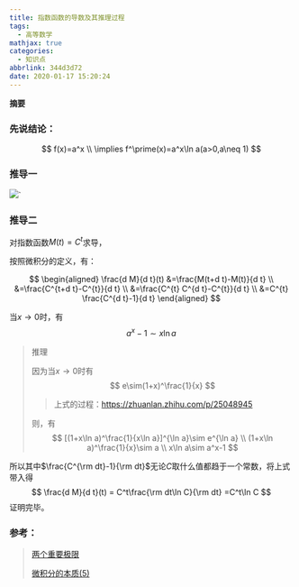 ```yaml
---
title: 指数函数的导数及其推理过程
tags:
  - 高等数学
mathjax: true
categories:
  - 知识点
abbrlink: 344d3d72
date: 2020-01-17 15:20:24
---
```


**摘要**
<!--more-->

### 先说结论：

$$
f(x)=a^x \\
\implies f^\prime(x)=a^x\ln a(a>0,a\neq 1)
$$

### 推导一

![](https://s2.ax1x.com/2020/01/17/lzIZW9.md.png)`

### 推导二

对指数函数$M(t)=C^{t}$求导，

按照微积分的定义，有：

$$
\begin{aligned}
\frac{d M}{d t}(t) &=\frac{M(t+d t)-M(t)}{d t} \\
&=\frac{C^{t+d t}-C^{t}}{d t} \\
&=\frac{C^{t} C^{d t}-C^{t}}{d t} \\
&=C^{t} \frac{C^{d t}-1}{d t}
\end{aligned}
$$


当$x\rightarrow 0$时，有
$$
a^x-1\sim x\ln a
$$

> 推理
>
> 因为当$x\rightarrow 0$时有
> $$
> e\sim(1+x)^\frac{1}{x}
> $$
>
> > 上式的过程：https://zhuanlan.zhihu.com/p/25048945
>
> 则，有
> $$
> [(1+x\ln a)^\frac{1}{x\ln a}]^{\ln a}\sim e^{\ln a} \\
> (1+x\ln a)^\frac{1}{x}\sim a \\
> x\ln a\sim a^x-1
> $$

所以其中$\frac{C^{\rm dt}-1}{\rm dt}$无论$C$取什么值都趋于一个常数，将上式带入得
$$
\frac{d M}{d t}(t) = C^t\frac{\rm dt\ln C}{\rm dt}
=C^t\ln C
$$
证明完毕。

### 参考：

> [两个重要极限][1]
>
> [微积分的本质(5)][2]

[1]: https://zhuanlan.zhihu.com/p/25048945
[2]: https://blog.csdn.net/MASILEJFOAISEGJIAE/article/details/82929155

